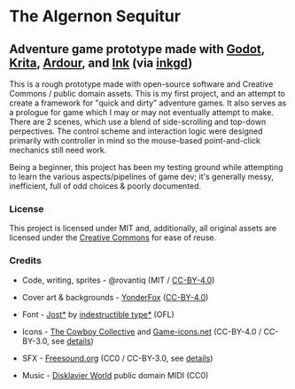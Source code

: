 # The Algernon Sequitur
## Adventure game prototype made with [Godot](https://godotengine.org/), [Krita](https://krita.org/), [Ardour](https://ardour.org/), and [Ink](https://www.inklestudios.com/ink/) (via [inkgd](https://github.com/ephread/inkgd))



This is a rough prototype made with open-source software and Creative Commons / public domain assets. This is my first project, and an attempt to create a framework for "quick and dirty" adventure games. It also serves as a prologue for game which I may or may not eventually attempt to make. There are 2 scenes, which use a blend of side-scrolling and top-down perpectives. The control scheme and interaction logic were designed primarily with controller in mind so the mouse-based point-and-click mechanics still need work.

Being a beginner, this project has been my testing ground while attempting to learn the various aspects/pipelines of game dev; it's generally messy, inefficient, full of odd choices & poorly documented.



### License


This project is licensed under MIT and, additionally, all original assets are licensed under the [Creative Commons](https://creativecommons.org/licenses/by/4.0/) for ease of reuse.


### Credits

* Code, writing, sprites - @rovantiq (MIT / [CC-BY-4.0](https://creativecommons.org/licenses/by/4.0/))

* Cover art & backgrounds -  [YonderFox](https://www.deviantart.com/yonder-fox) ([CC-BY-4.0](https://creativecommons.org/licenses/by/4.0/))

* Font -  [Jost*](https://indestructibletype.com/Jost.html) by [indestructible type*](https://indestructibletype.com/Home.html) (OFL)

* Icons - [The Cowboy Collective](https://cowboycollective.cc/) and [Game-icons.net](https://game-icons.net/) (CC-BY-4.0 / CC-BY-3.0, see [details](/CREDITS.md))

* SFX - [Freesound.org](https://freesound.org/) (CC0 / CC-BY-3.0, see [details](/CREDITS.md))

* Music - [Disklavier World](http://www.kuhmann.com/Yamaha.htm) public domain MIDI (CC0)
